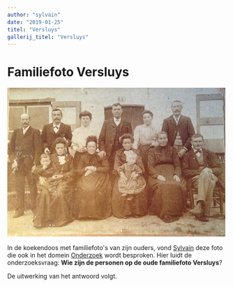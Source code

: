 ```yaml
---
author: "sylvain"
date: "2019-01-25"
titel: "Versluys"
gallerij_titel: "Versluys"
---
```

# Familiefoto Versluys

![vers](vers.jpg)

In de koekendoos met familiefoto's van zijn ouders, vond [Sylvain](1950-sylvain-de-bleeckere) deze foto die ook in het domein [Onderzoek](/onderzoek-versluys) wordt besproken. Hier luidt de onderzoeksvraag: **Wie zijn de personen op de oude familiefoto Versluys**?   

De uitwerking van het antwoord volgt.

